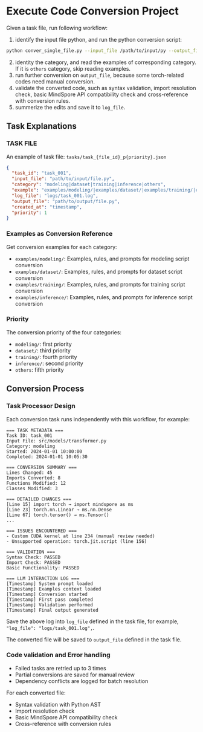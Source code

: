# Execute Code Conversion Project

Given a task file, run following workflow:
1. identify the input file python, and run the python conversion script:
```bash
python conver_single_file.py --input_file /path/to/input/py --output_file /path/to/output/py
```

2. identity the category, and read the examples of corresponding category. If it is `others` category, skip reading examples.
3. run further conversion on `output_file`, because some torch-related codes need manual conversion.
4. validate the converted code, such as syntax validation, import resolution check, basic MindSpore API compatibility check and cross-reference with conversion rules.
5. summerize the edits and save it to `log_file`.

## Task Explanations

### TASK FILE

An example of task file: `tasks/task_{file_id}_p{priority}.json`

```json
{
  "task_id": "task_001",
  "input_file": "path/to/input/file.py",
  "category": "modeling|dataset|training|inference|others", 
  "example": "examples/modeling/|examples/dataset/|examples/training/|examples/inference/|no_example",
  "log_file": "logs/task_001.log",
  "output_file": "path/to/output/file.py",
  "created_at": "timestamp",
  "priority": 1
}
```

### Examples as Conversion Reference
Get conversion examples for each category:
- `examples/modeling/`: Examples, rules, and prompts for modeling script conversion
- `examples/dataset/`: Examples, rules, and prompts for dataset script conversion  
- `examples/training/`: Examples, rules, and prompts for training script conversion
- `examples/inference/`: Examples, rules, and prompts for inference script conversion

### Priority

The conversion priority of the four categories:
- `modeling/`: first priority
- `dataset/`: third priority 
- `training/`: fourth priority
- `inference/`: second priority
- `others`: fifth priority

## Conversion Process

### Task Processor Design
Each conversion task runs independently with this workflow, for example:

```
=== TASK METADATA ===
Task ID: task_001
Input File: src/models/transformer.py
Category: modeling
Started: 2024-01-01 10:00:00
Completed: 2024-01-01 10:05:30

=== CONVERSION SUMMARY ===
Lines Changed: 45
Imports Converted: 8
Functions Modified: 12
Classes Modified: 3

=== DETAILED CHANGES ===
[Line 15] import torch → import mindspore as ms
[Line 23] torch.nn.Linear → ms.nn.Dense
[Line 67] torch.tensor() → ms.Tensor()
...

=== ISSUES ENCOUNTERED ===
- Custom CUDA kernel at line 234 (manual review needed)
- Unsupported operation: torch.jit.script (line 156)

=== VALIDATION ===
Syntax Check: PASSED
Import Check: PASSED
Basic Functionality: PASSED

=== LLM INTERACTION LOG ===
[Timestamp] System prompt loaded
[Timestamp] Examples context loaded  
[Timestamp] Conversion started
[Timestamp] First pass completed
[Timestamp] Validation performed
[Timestamp] Final output generated
```

Save the above log into `log_file` defined in the task file, for example, `"log_file": "logs/task_001.log",`.

The converted file will be saved to `output_file` defined in the task file. 

### Code validation and Error handling
- Failed tasks are retried up to 3 times
- Partial conversions are saved for manual review
- Dependency conflicts are logged for batch resolution

For each converted file:
- Syntax validation with Python AST
- Import resolution check
- Basic MindSpore API compatibility check
- Cross-reference with conversion rules



